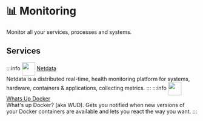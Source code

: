 # 📊 Monitoring

Monitor all your services, processes and systems.

## Services
:::info [<img src="/netdata-icon.png" width="35" height="35" style="display:inline-block; vertical-align: middle;">](./services/netdata) ‎ ‎ [Netdata](./services/netdata) <Badge type="tip" text="docker" style=" position: relative; float: right;" />
Netdata is a distributed real-time, health monitoring platform for systems, hardware, containers & applications, collecting metrics.
:::
:::info [<img src="/whats-up-docker-icon.png" width="35" height="35" style="display:inline-block; vertical-align: middle;">](./services/whats-up-docker) ‎ ‎ [Whats Up Docker](./services/whats-up-docker) <Badge type="tip" text="docker" style=" position: relative; float: right;" />
What's up Docker? (aka WUD). Gets you notified when new versions of your Docker containers are available and lets you react the way you want.
:::

